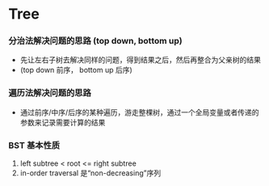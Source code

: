 # Tree
### 分治法解决问题的思路 (top down, bottom up)
- 先让左右子树去解决同样的问题，得到结果之后，然后再整合为父亲树的结果
- (top down 前序， bottom up 后序)
### 遍历法解决问题的思路
- 通过前序/中序/后序的某种遍历，游走整棵树，通过一个全局变量或者传递的参数来记录需要计算的结果
### BST 基本性质
1. left subtree < root <= right subtree
3. in-order traversal 是“non-decreasing”序列
